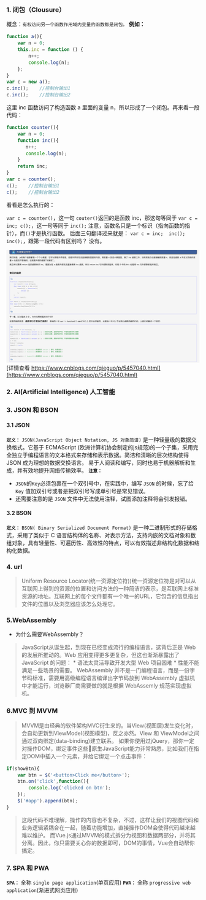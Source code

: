 ### 1. 闭包（Clousure）
概念：`有权访问另一个函数作用域内变量的函数都是闭包。`
**例如：**
```javascript
function a(){
    var n = 0;
    this.inc = function () {
        n++; 
        console.log(n);
    };
}
var c = new a();
c.inc();    //控制台输出1
c.inc();    //控制台输出2
```
这里 inc 函数访问了构造函数 a 里面的变量 n，所以形成了一个闭包。再来看一段代码：
```javascript
function counter(){
    var n = 0;
    function inc(){
       n++; 
       console.log(n);
    }
    return inc;
}
var c = counter();
c();    //控制台输出1
c();    //控制台输出2
```
看看是怎么执行的：

`var c = counter()`，这一句 `couter()`返回的是函数 inc，那这句等同于 `var c = inc; c();`，这一句等同于 `inc();`  注意，函数名只是一个标识（指向函数的指针），而`()`才是执行函数。
后面三句翻译过来就是：  `var c = inc;  inc();  inc();`，跟第一段代码有区别吗？ 没有。

![闭包例子](/img/闭包例子.png)
[详情查看 https://www.cnblogs.com/qieguo/p/5457040.html](https://www.cnblogs.com/qieguo/p/5457040.html)

### 2. AI(Artificial Intelligence) 人工智能

### 3. JSON 和 BSON
#### 3.1 JSON
**`定义：`** `JSON(JavaScript Object Notation, JS 对象简谱)` 是一种轻量级的数据交换格式。它基于 ECMAScript (欧洲计算机协会制定的js规范)的一个子集，采用完全独立于编程语言的文本格式来存储和表示数据。简洁和清晰的层次结构使得 JSON 成为理想的数据交换语言。 易于人阅读和编写，同时也易于机器解析和生成，并有效地提升网络传输效率。
**`注意：`**
- `JSON`的`Key`必须包裹在一个双引号中，在实践中，编写 `JSON` 的时候，忘了给 `Key` 值加双引号或者是把双引号写成单引号是常见错误。
- 还需要注意的是 `JSON` 文件中无法使用注释，试图添加注释将会引发报错。
#### 3.2 BSON
**`定义：`** `BSON( Binary Serialized Document Format)` 是一种二进制形式的存储格式，采用了类似于 C 语言结构体的名称、对表示方法，支持内嵌的文档对象和数组对象，具有轻量性、可遍历性、高效性的特点，可以有效描述非结构化数据和结构化数据。

### 4. url
>Uniform Resource Locator(统一资源定位符))统一资源定位符是对可以从互联网上得到的资源的位置和访问方法的一种简洁的表示，是互联网上标准资源的地址。互联网上的每个文件都有一个唯一的URL，它包含的信息指出文件的位置以及浏览器应该怎么处理它。


### 5.WebAssembly
* 为什么需要WebAssembly？
>JavaScript从诞生起，到现在已经变成流行的编程语言，这背后正是 Web 的发展所推动的。Web 应用变得更多更复杂，但这也渐渐暴露出了 JavaScript 的问题：
    * 语法太灵活导致开发大型 Web 项目困难
    * 性能不能满足一些场景的需要。
WebAssembly 并不是一门编程语言，而是一份字节码标准，需要用高级编程语言编译出字节码放到 WebAssembly 虚拟机中才能运行，浏览器厂商需要做的就是根据 WebAssemly 规范实现虚拟机。

### 6.MVC 到 MVVM
>MVVM是由经典的软件架构MVC衍生来的。当View(视图层)发生变化时，会自动更新到ViewModel(视图模型)，反之亦然。View 和 ViewModel之间通过双向绑定(data-binding)建立联系。
>如果你使用过jQuery，那你一定对操作DOM，绑定事件这些原生JavaScript能力非常熟悉，比如我们在指定DOM中插入一个元素，并给它绑定一个点击事件：
```javascript
if(showBtn){
    var btn = $('<button>Click me</button>');
    btn.on('click',function(){
        console.log('clicked on btn');
    });
    $('#app').append(btn);
}
```
>这段代码不难理解，操作的内容也不复杂，不过，这样让我们的视图代码和业务逻辑紧耦合在一起，随着功能增加，直接操作DOM会使得代码越来越难以维护。
而Vue.js通过MVVM的模式拆分为视图和数据两部分，并将其分离。因此，你只需要关心你的数据即可，DOM的事情，Vue会自动帮你搞定。

### 7. SPA 和 PWA
**`SPA：`** 全称 `single page application`(单页应用)
**`PWA：`**  全称 `progressive web application`(渐进式网页应用)